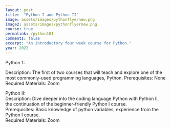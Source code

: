 ```yaml
---
layout: post
title:  "Python I and Python II"
image: assets/images/pythonflyernew.png
image2: assets/images/pythonflyernew.png
course: true
permalink: /python101
comments: false
excerpt: "An introductory four week course for Python."
year: 2022
---
```


Python 1:  

Description: The first of two courses that will teach and explore one of the most commonly-used programming languages, Python.
Prerequisites: None
Required Materials: Zoom
  
Python II:  
Description: Dive deeper into the coding language Python with Python II, the continuation of the beginner-friendly Python I course.  
Prerequisites: Basic knowledge of python variables, experience from the Python I course.  
Required Materials: Zoom
